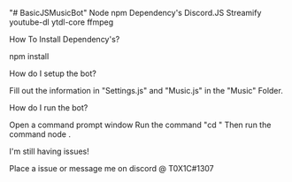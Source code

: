 "# BasicJSMusicBot" 
Node
npm
Dependency's 
Discord.JS 
Streamify
youtube-dl
ytdl-core
ffmpeg

How To Install Dependency's?

npm install <dependency name here>
  
How do I setup the bot?

Fill out the information in "Settings.js" and "Music.js" in the "Music" Folder.

How do I run the bot?

Open a command prompt window
Run the command "cd <bot directory here>"
Then run the command node .

I'm still having issues! 

Place a issue or message me on discord @ T0X1C#1307

  



